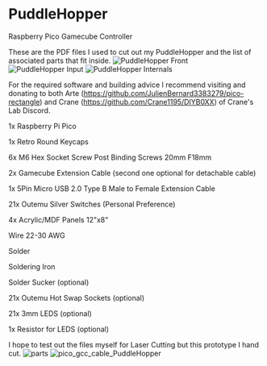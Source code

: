 # PuddleHopper
Raspberry Pico Gamecube Controller

These are the PDF files I used to cut out my PuddleHopper and the list of associated parts that fit inside.
![PuddleHopper Front](https://user-images.githubusercontent.com/62078998/155259716-d1ab01e2-e93c-4ada-88b3-7a1c7f03f603.jpg)
![PuddleHopper Input](https://user-images.githubusercontent.com/62078998/155259706-a223a956-f2a5-468f-bda2-b09077ee7d31.jpg)
![PuddleHopper Internals](https://user-images.githubusercontent.com/62078998/155259709-0f34c87a-7c16-461c-928b-615221b9a028.jpg)

For the required software and building advice I recommend visiting and donating to both Arte (https://github.com/JulienBernard3383279/pico-rectangle) and Crane (https://github.com/Crane1195/DIYB0XX) of Crane's Lab Discord.

1x Raspberry Pi Pico

1x Retro Round Keycaps

6x M6 Hex Socket Screw Post Binding Screws 20mm F18mm

2x Gamecube Extension Cable (second one optional for detachable cable)

1x 5Pin Micro USB 2.0 Type B Male to Female Extension Cable

21x Outemu Silver Switches (Personal Preference)

4x Acrylic/MDF Panels 12"x8"

Wire 22-30 AWG

Solder

Soldering Iron

Solder Sucker (optional)

21x Outemu Hot Swap Sockets (optional)

21x 3mm LEDS (optional)

1x Resistor for LEDS (optional)

I hope to test out the files myself for Laser Cutting but this prototype I hand cut.
![parts](https://user-images.githubusercontent.com/62078998/155261380-8d4e3dcb-02f7-49a4-9d28-12033f4599b4.jpg)
![pico_gcc_cable_PuddleHopper](https://user-images.githubusercontent.com/62078998/155264002-53a78f14-795b-4b56-8393-33939a6091dd.png)
